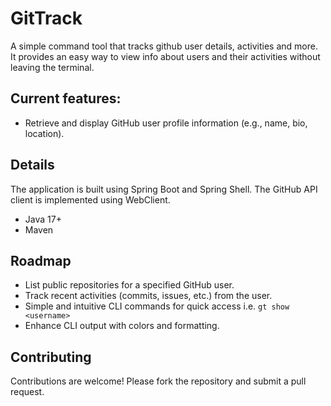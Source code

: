 # GitTrack

A simple command tool that tracks github user details, activities and more. It provides an easy way to view info about users and their activities without leaving the terminal.

## Current features:
- Retrieve and display GitHub user profile information (e.g., name, bio, location).
  
## Details
The application is built using Spring Boot and Spring Shell. The GitHub API client is implemented using WebClient.

- Java 17+
- Maven

## Roadmap
- List public repositories for a specified GitHub user.
- Track recent activities (commits, issues, etc.) from the user.
- Simple and intuitive CLI commands for quick access i.e. `gt show <username>`
- Enhance CLI output with colors and formatting.

## Contributing
Contributions are welcome! Please fork the repository and submit a pull request.

